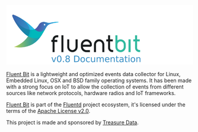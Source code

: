 ![](imgs/logo_documentation.png)

[Fluent Bit](http://fluentbit.io) is a lightweight and optimized events data collector for Linux, Embedded Linux, OSX and BSD family operating systems. It has been made with a strong focus on IoT to allow the collection of events from different sources like network protocols, hardware radios and IoT frameworks.

[Fluent Bit](http://fluentbit.io) is part of the [Fluentd](http://fluentd.org) project ecosystem, it's licensed under the terms of the [Apache License v2.0](http://www.apache.org/licenses/LICENSE-2.0).

This project is made and sponsored by [Treasure Data](https://www.treasuredata.com).
